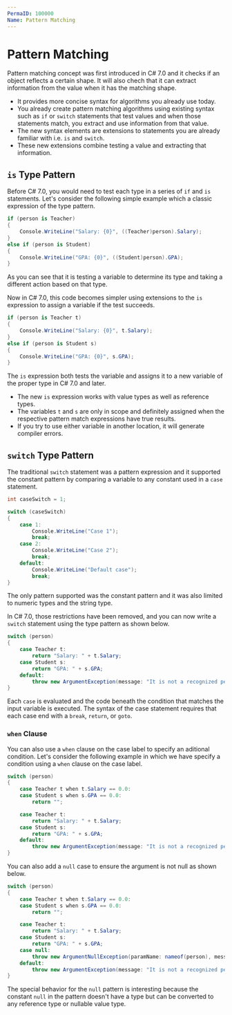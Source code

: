 ```yaml
---
PermaID: 100000
Name: Pattern Matching
---
```


# Pattern Matching

Pattern matching concept was first introduced in C# 7.0 and it checks if an object reflects a certain shape. It will also chech that it can extract information from the value when it has the matching shape. 

 - It provides more concise syntax for algorithms you already use today. 
 - You already create pattern matching algorithms using existing syntax such as `if` or `switch` statements that test values and when those statements match, you extract and use information from that value. 
 - The new syntax elements are extensions to statements you are already familiar with i.e. `is` and `switch`. 
 - These new extensions combine testing a value and extracting that information.

## `is` Type Pattern

Before C# 7.0, you would need to test each type in a series of `if` and `is` statements. Let's consider the following simple example which a classic expression of the type pattern. 

```csharp
if (person is Teacher)
{
    Console.WriteLine("Salary: {0}", ((Teacher)person).Salary);
}
else if (person is Student)
{
    Console.WriteLine("GPA: {0}", ((Student)person).GPA);
}
```

As you can see that it is testing a variable to determine its type and taking a different action based on that type. 

Now in C# 7.0, this code becomes simpler using extensions to the `is` expression to assign a variable if the test succeeds.

```csharp
if (person is Teacher t)
{
    Console.WriteLine("Salary: {0}", t.Salary);
}
else if (person is Student s)
{
    Console.WriteLine("GPA: {0}", s.GPA);
}
```

The `is` expression both tests the variable and assigns it to a new variable of the proper type in C# 7.0 and later. 

 - The new `is` expression works with value types as well as reference types.
 - The variables `t` and `s` are only in scope and definitely assigned when the respective pattern match expressions have true results. 
 - If you try to use either variable in another location, it will generate compiler errors.

## `switch` Type Pattern

The traditional `switch` statement was a pattern expression and it supported the constant pattern by comparing a variable to any constant used in a `case` statement.

```csharp
int caseSwitch = 1;

switch (caseSwitch)
{
    case 1:
        Console.WriteLine("Case 1");
        break;
    case 2:
        Console.WriteLine("Case 2");
        break;
    default:
        Console.WriteLine("Default case");
        break;
}
```

The only pattern supported was the constant pattern and it was also limited to numeric types and the string type. 

In C# 7.0, those restrictions have been removed, and you can now write a `switch` statement using the type pattern as shown below.

```csharp
switch (person)
{
    case Teacher t:
        return "Salary: " + t.Salary;
    case Student s:
        return "GPA: " + s.GPA;
    default:
        throw new ArgumentException(message: "It is not a recognized person", paramName: nameof(person));
}
```

Each `case` is evaluated and the code beneath the condition that matches the input variable is executed. The syntax of the case statement requires that each case end with a `break`, `return`, or `goto`.

### `when` Clause

You can also use a `when` clause on the case label to specify an aditional condition. Let's consider the following example in which we have specify a condition using a `when` clause on the case label.

```csharp
switch (person)
{
    case Teacher t when t.Salary == 0.0:
    case Student s when s.GPA == 0.0:
        return "";

    case Teacher t:
        return "Salary: " + t.Salary;
    case Student s:
        return "GPA: " + s.GPA;
    default:
        throw new ArgumentException(message: "It is not a recognized person", paramName: nameof(person));
}
```

You can also add a `null` case to ensure the argument is not null as shown below.

```csharp
switch (person)
{
    case Teacher t when t.Salary == 0.0:
    case Student s when s.GPA == 0.0:
        return "";

    case Teacher t:
        return "Salary: " + t.Salary;
    case Student s:
        return "GPA: " + s.GPA;
    case null:
        throw new ArgumentNullException(paramName: nameof(person), message: "Person must not be null");
    default:
        throw new ArgumentException(message: "It is not a recognized person", paramName: nameof(person));
}
```

The special behavior for the `null` pattern is interesting because the constant `null` in the pattern doesn't have a type but can be converted to any reference type or nullable value type.